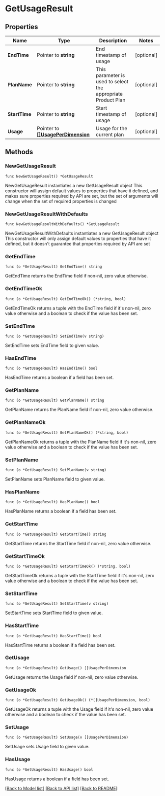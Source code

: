 # GetUsageResult

## Properties

Name | Type | Description | Notes
------------ | ------------- | ------------- | -------------
**EndTime** | Pointer to **string** | End timestamp of usage | [optional] 
**PlanName** | Pointer to **string** | This parameter is used to select the appropriate Product Plan | [optional] 
**StartTime** | Pointer to **string** | Start timestamp of usage | [optional] 
**Usage** | Pointer to [**[]UsagePerDimension**](UsagePerDimension.md) | Usage for the current plan | [optional] 

## Methods

### NewGetUsageResult

`func NewGetUsageResult() *GetUsageResult`

NewGetUsageResult instantiates a new GetUsageResult object
This constructor will assign default values to properties that have it defined,
and makes sure properties required by API are set, but the set of arguments
will change when the set of required properties is changed

### NewGetUsageResultWithDefaults

`func NewGetUsageResultWithDefaults() *GetUsageResult`

NewGetUsageResultWithDefaults instantiates a new GetUsageResult object
This constructor will only assign default values to properties that have it defined,
but it doesn't guarantee that properties required by API are set

### GetEndTime

`func (o *GetUsageResult) GetEndTime() string`

GetEndTime returns the EndTime field if non-nil, zero value otherwise.

### GetEndTimeOk

`func (o *GetUsageResult) GetEndTimeOk() (*string, bool)`

GetEndTimeOk returns a tuple with the EndTime field if it's non-nil, zero value otherwise
and a boolean to check if the value has been set.

### SetEndTime

`func (o *GetUsageResult) SetEndTime(v string)`

SetEndTime sets EndTime field to given value.

### HasEndTime

`func (o *GetUsageResult) HasEndTime() bool`

HasEndTime returns a boolean if a field has been set.

### GetPlanName

`func (o *GetUsageResult) GetPlanName() string`

GetPlanName returns the PlanName field if non-nil, zero value otherwise.

### GetPlanNameOk

`func (o *GetUsageResult) GetPlanNameOk() (*string, bool)`

GetPlanNameOk returns a tuple with the PlanName field if it's non-nil, zero value otherwise
and a boolean to check if the value has been set.

### SetPlanName

`func (o *GetUsageResult) SetPlanName(v string)`

SetPlanName sets PlanName field to given value.

### HasPlanName

`func (o *GetUsageResult) HasPlanName() bool`

HasPlanName returns a boolean if a field has been set.

### GetStartTime

`func (o *GetUsageResult) GetStartTime() string`

GetStartTime returns the StartTime field if non-nil, zero value otherwise.

### GetStartTimeOk

`func (o *GetUsageResult) GetStartTimeOk() (*string, bool)`

GetStartTimeOk returns a tuple with the StartTime field if it's non-nil, zero value otherwise
and a boolean to check if the value has been set.

### SetStartTime

`func (o *GetUsageResult) SetStartTime(v string)`

SetStartTime sets StartTime field to given value.

### HasStartTime

`func (o *GetUsageResult) HasStartTime() bool`

HasStartTime returns a boolean if a field has been set.

### GetUsage

`func (o *GetUsageResult) GetUsage() []UsagePerDimension`

GetUsage returns the Usage field if non-nil, zero value otherwise.

### GetUsageOk

`func (o *GetUsageResult) GetUsageOk() (*[]UsagePerDimension, bool)`

GetUsageOk returns a tuple with the Usage field if it's non-nil, zero value otherwise
and a boolean to check if the value has been set.

### SetUsage

`func (o *GetUsageResult) SetUsage(v []UsagePerDimension)`

SetUsage sets Usage field to given value.

### HasUsage

`func (o *GetUsageResult) HasUsage() bool`

HasUsage returns a boolean if a field has been set.


[[Back to Model list]](../README.md#documentation-for-models) [[Back to API list]](../README.md#documentation-for-api-endpoints) [[Back to README]](../README.md)


